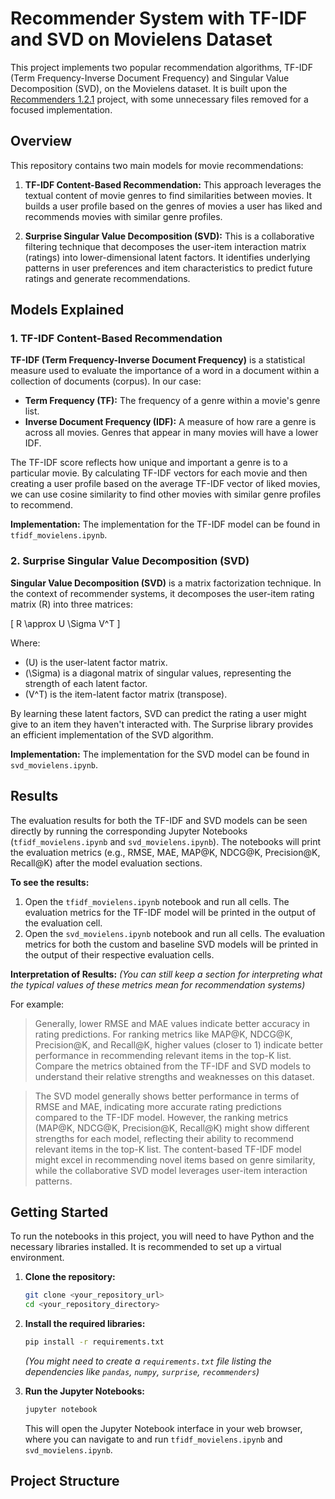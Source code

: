 # Recommender System with TF-IDF and SVD on Movielens Dataset

This project implements two popular recommendation algorithms, TF-IDF (Term Frequency-Inverse Document Frequency) and Singular Value Decomposition (SVD), on the Movielens dataset. It is built upon the [Recommenders 1.2.1](https://github.com/recommenders-team/recommenders/releases/tag/1.2.1) project, with some unnecessary files removed for a focused implementation.

## Overview

This repository contains two main models for movie recommendations:

1.  **TF-IDF Content-Based Recommendation:** This approach leverages the textual content of movie genres to find similarities between movies. It builds a user profile based on the genres of movies a user has liked and recommends movies with similar genre profiles.

2.  **Surprise Singular Value Decomposition (SVD):** This is a collaborative filtering technique that decomposes the user-item interaction matrix (ratings) into lower-dimensional latent factors. It identifies underlying patterns in user preferences and item characteristics to predict future ratings and generate recommendations.

## Models Explained

### 1. TF-IDF Content-Based Recommendation

**TF-IDF (Term Frequency-Inverse Document Frequency)** is a statistical measure used to evaluate the importance of a word in a document within a collection of documents (corpus). In our case:

* **Term Frequency (TF):** The frequency of a genre within a movie's genre list.
* **Inverse Document Frequency (IDF):** A measure of how rare a genre is across all movies. Genres that appear in many movies will have a lower IDF.

The TF-IDF score reflects how unique and important a genre is to a particular movie. By calculating TF-IDF vectors for each movie and then creating a user profile based on the average TF-IDF vector of liked movies, we can use cosine similarity to find other movies with similar genre profiles to recommend.

**Implementation:** The implementation for the TF-IDF model can be found in `tfidf_movielens.ipynb`.

### 2. Surprise Singular Value Decomposition (SVD)

**Singular Value Decomposition (SVD)** is a matrix factorization technique. In the context of recommender systems, it decomposes the user-item rating matrix \(R\) into three matrices:

\[
R \approx U \Sigma V^T
\]

Where:

* \(U\) is the user-latent factor matrix.
* \(\Sigma\) is a diagonal matrix of singular values, representing the strength of each latent factor.
* \(V^T\) is the item-latent factor matrix (transpose).

By learning these latent factors, SVD can predict the rating a user might give to an item they haven't interacted with. The Surprise library provides an efficient implementation of the SVD algorithm.

**Implementation:** The implementation for the SVD model can be found in `svd_movielens.ipynb`.

## Results

The evaluation results for both the TF-IDF and SVD models can be seen directly by running the corresponding Jupyter Notebooks (`tfidf_movielens.ipynb` and `svd_movielens.ipynb`). The notebooks will print the evaluation metrics (e.g., RMSE, MAE, MAP@K, NDCG@K, Precision@K, Recall@K) after the model evaluation sections.

**To see the results:**

1.  Open the `tfidf_movielens.ipynb` notebook and run all cells. The evaluation metrics for the TF-IDF model will be printed in the output of the evaluation cell.
2.  Open the `svd_movielens.ipynb` notebook and run all cells. The evaluation metrics for both the custom and baseline SVD models will be printed in the output of their respective evaluation cells.

**Interpretation of Results:** *(You can still keep a section for interpreting what the typical values of these metrics mean for recommendation systems)*

For example:

> Generally, lower RMSE and MAE values indicate better accuracy in rating predictions. For ranking metrics like MAP@K, NDCG@K, Precision@K, and Recall@K, higher values (closer to 1) indicate better performance in recommending relevant items in the top-K list. Compare the metrics obtained from the TF-IDF and SVD models to understand their relative strengths and weaknesses on this dataset.

> The SVD model generally shows better performance in terms of RMSE and MAE, indicating more accurate rating predictions compared to the TF-IDF model. However, the ranking metrics (MAP@K, NDCG@K, Precision@K, Recall@K) might show different strengths for each model, reflecting their ability to recommend relevant items in the top-K list. The content-based TF-IDF model might excel in recommending novel items based on genre similarity, while the collaborative SVD model leverages user-item interaction patterns.

## Getting Started

To run the notebooks in this project, you will need to have Python and the necessary libraries installed. It is recommended to set up a virtual environment.

1.  **Clone the repository:**
    ```bash
    git clone <your_repository_url>
    cd <your_repository_directory>
    ```

2.  **Install the required libraries:**
    ```bash
    pip install -r requirements.txt
    ```
    *(You might need to create a `requirements.txt` file listing the dependencies like `pandas`, `numpy`, `surprise`, `recommenders`)*

3.  **Run the Jupyter Notebooks:**
    ```bash
    jupyter notebook
    ```
    This will open the Jupyter Notebook interface in your web browser, where you can navigate to and run `tfidf_movielens.ipynb` and `svd_movielens.ipynb`.

## Project Structure